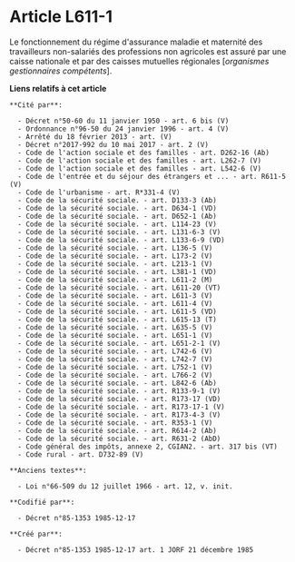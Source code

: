 # Article L611-1

Le fonctionnement du régime d'assurance maladie et maternité des travailleurs non-salariés des professions non agricoles est
assuré par une caisse nationale et par des caisses mutuelles régionales [*organismes gestionnaires compétents*].

**Liens relatifs à cet article**

	**Cité par**:

	  - Décret n°50-60 du 11 janvier 1950 - art. 6 bis (V)
	  - Ordonnance n°96-50 du 24 janvier 1996 - art. 4 (V)
	  - Arrêté du 18 février 2013 - art. (V)
	  - Décret n°2017-992 du 10 mai 2017 - art. 2 (V)
	  - Code de l'action sociale et des familles - art. D262-16 (Ab)
	  - Code de l'action sociale et des familles - art. L262-7 (V)
	  - Code de l'action sociale et des familles - art. L542-6 (V)
	  - Code de l'entrée et du séjour des étrangers et ... - art. R611-5 (V)
	  - Code de l'urbanisme - art. R*331-4 (V)
	  - Code de la sécurité sociale. - art. D133-3 (Ab)
	  - Code de la sécurité sociale. - art. D634-1 (VD)
	  - Code de la sécurité sociale. - art. D652-1 (Ab)
	  - Code de la sécurité sociale. - art. L114-23 (V)
	  - Code de la sécurité sociale. - art. L131-6-3 (V)
	  - Code de la sécurité sociale. - art. L133-6-9 (VD)
	  - Code de la sécurité sociale. - art. L136-5 (V)
	  - Code de la sécurité sociale. - art. L173-2 (V)
	  - Code de la sécurité sociale. - art. L213-1 (V)
	  - Code de la sécurité sociale. - art. L381-1 (VD)
	  - Code de la sécurité sociale. - art. L611-2 (M)
	  - Code de la sécurité sociale. - art. L611-20 (VT)
	  - Code de la sécurité sociale. - art. L611-3 (V)
	  - Code de la sécurité sociale. - art. L611-4 (V)
	  - Code de la sécurité sociale. - art. L611-5 (VD)
	  - Code de la sécurité sociale. - art. L615-13 (T)
	  - Code de la sécurité sociale. - art. L635-5 (V)
	  - Code de la sécurité sociale. - art. L651-1 (V)
	  - Code de la sécurité sociale. - art. L651-2-1 (V)
	  - Code de la sécurité sociale. - art. L742-6 (V)
	  - Code de la sécurité sociale. - art. L742-7 (V)
	  - Code de la sécurité sociale. - art. L752-1 (V)
	  - Code de la sécurité sociale. - art. L766-2 (V)
	  - Code de la sécurité sociale. - art. L842-6 (Ab)
	  - Code de la sécurité sociale. - art. R133-9-1 (V)
	  - Code de la sécurité sociale. - art. R173-17 (VD)
	  - Code de la sécurité sociale. - art. R173-17-1 (V)
	  - Code de la sécurité sociale. - art. R173-4-3 (V)
	  - Code de la sécurité sociale. - art. R353-1 (V)
	  - Code de la sécurité sociale. - art. R614-2 (Ab)
	  - Code de la sécurité sociale. - art. R631-2 (AbD)
	  - Code général des impôts, annexe 2, CGIAN2. - art. 317 bis (VT)
	  - Code rural - art. D732-89 (V)

	**Anciens textes**:

	  - Loi n°66-509 du 12 juillet 1966 - art. 12, v. init.

	**Codifié par**:

	  - Décret n°85-1353 1985-12-17

	**Créé par**:

	  - Décret n°85-1353 1985-12-17 art. 1 JORF 21 décembre 1985
